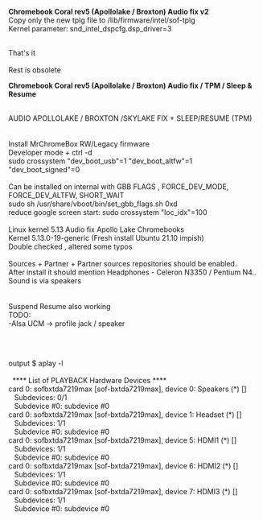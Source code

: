 <b><strong>Chromebook Coral rev5 (Apollolake / Broxton) Audio fix v2</strong></b><br>
Copy only the new tplg file to /lib/firmware/intel/sof-tplg<br>
 Kernel parameter: snd_intel_dspcfg.dsp_driver=3<br>
 
<br>That's it<br>
 <br>
 Rest is obsolete<br>
 
 



<b>Chromebook Coral rev5 (Apollolake / Broxton) Audio fix / TPM / Sleep & Resume</b><br>
<br>

AUDIO APOLLOLAKE / BROXTON /SKYLAKE FIX + SLEEP/RESUME (TPM)<br>
<br>
<br>
Install MrChromeBox RW/Legacy firmware<br>
Developer mode + ctrl -d<br>
sudo crossystem "dev_boot_usb"=1 "dev_boot_altfw"=1 "dev_boot_signed"=0<br>
<br>
Can be installed on internal with GBB FLAGS , FORCE_DEV_MODE, FORCE_DEV_ALTFW, SHORT_WAIT<Br>
 sudo sh /usr/share/vboot/bin/set_gbb_flags.sh 0xd <br>
reduce google screen start: sudo crossystem "loc_idx"=100 <br>
<br>
Linux kernel 5.13 Audio fix Apollo Lake Chromebooks <br>
Kernel 5.13.0-19-generic (Fresh install Ubuntu 21.10 impish)  <br>
Double checked , altered some typos<br><br>
Sources + Partner + Partner sources repositories should be enabled.<br>
After install it should mention Headphones - Celeron N3350 / Pentium N4..<br>
Sound is via speakers<br>
  <br>
<br>Suspend Resume also working
<br>
TODO: <br>
-Alsa UCM ->  profile jack / speaker<br> 

<br>
 <br>

output $ aplay -l<br>
 <br>
&nbsp; &#42;&#42;&#42;&#42; List of PLAYBACK Hardware Devices &#42;&#42;&#42;&#42;<br>
card 0: sofbxtda7219max [sof-bxtda7219max], device 0: Speakers (&#42;) []<br>
&nbsp;&nbsp;  Subdevices: 0/1<br>
&nbsp;&nbsp;  Subdevice #0: subdevice #0<br>
card 0: sofbxtda7219max [sof-bxtda7219max], device 1: Headset (&#42;) []<br>
&nbsp;&nbsp;  Subdevices: 1/1<br>
&nbsp;&nbsp;  Subdevice #0: subdevice #0<br>
card 0: sofbxtda7219max [sof-bxtda7219max], device 5: HDMI1 (&#42;) []<br>
&nbsp;&nbsp;  Subdevices: 1/1<br>
&nbsp;&nbsp;  Subdevice #0: subdevice #0<br>
card 0: sofbxtda7219max [sof-bxtda7219max], device 6: HDMI2 (&#42;) []<br>
&nbsp;&nbsp;  Subdevices: 1/1<br>
&nbsp;&nbsp;  Subdevice #0: subdevice #0<br>
card 0: sofbxtda7219max [sof-bxtda7219max], device 7: HDMI3 (&#42;) []<br>
&nbsp;&nbsp;  Subdevices: 1/1<br>
&nbsp;&nbsp;  Subdevice #0: subdevice #0<br>

